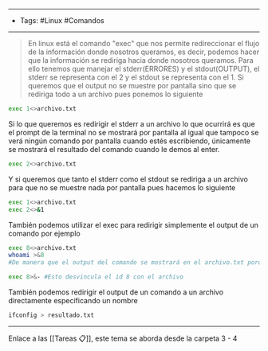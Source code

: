 ----
- Tags: #Linux #Comandos  
----

> En linux está el comando "exec" que nos permite redireccionar el flujo de la información donde nosotros queramos, es decir, podemos hacer que la información se rediriga hacia donde nosotros queramos.
   Para ello tenemos que manejar el stderr(ERRORES)  y el stdout(OUTPUT), el stderr se representa con el 2 y el stdout se representa con el 1.
   Si queremos que el output no se muestre por pantalla sino que se rediriga todo a un archivo pues ponemos lo siguiente

```bash
exec 1<>archivo.txt
```

Si lo que queremos es redirigir el stderr a un archivo lo que ocurrirá es que el prompt de la terminal no se mostrará por pantalla al igual que tampoco se verá ningún comando por pantalla cuando estés escribiendo, únicamente se mostrará el resultado del comando cuando le demos al enter.
```bash
exec 2<>archivo.txt
```

Y si queremos que tanto el stderr como el stdout se rediriga a un archivo para que no se muestre nada por pantalla pues hacemos lo siguiente
```bash
exec 1<>archivo.txt
exec 2<>&1
```

También podemos utilizar el exec para redirigir simplemente el output de un comando por ejemplo
```bash
exec 8<>archivo.txt
whoami >&8 
#De manera que el output del comando se mostrará en el archivo.txt porque apunta al id 8 que este a su     vez apunta al archivo.txt

exec 8>&- #Esto desvincula el id 8 con el archivo
```

También podemos redirigir el output de un comando a un archivo directamente especificando un nombre
```bash
ifconfig > resultado.txt
```

-----
Enlace a las [[Tareas 📋]], este tema se aborda desde la carpeta 3 - 4
